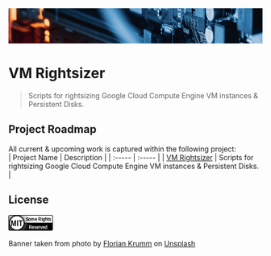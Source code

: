 <div align="center">
    <img src="https://github.com/benweston/vm-rightsizer/blob/main/assets/banner-image.png" alt="Computer Motherboard" width="900" height="70" />
</div>

# VM Rightsizer

<div align="left">

> Scripts for rightsizing Google Cloud Compute Engine VM instances &amp; Persistent Disks.

</div>

## Project Roadmap

<div align="left">

All current & upcoming work is captured within the following project:   
| Project Name | Description |
| :----- | :----- |
| [VM Rightsizer](https://github.com/users/benweston/projects/4/views/1) | Scripts for rightsizing Google Cloud Compute Engine VM instances & Persistent Disks. |

</div>

## License

<div align="left">
    <p align="left">
        <a href="https://github.com/benweston/vm-rightsizer/blob/main/LICENSE">
            <img src="https://github.com/benweston/vm-rightsizer/blob/main/assets/license-icon-mit.png" width="88" height="31" alt="license-icon-mit" />
        </a>
    </p>
</div>

<div align="left">
    Banner taken from photo by <a href="https://unsplash.com/@floriankrumm?utm_content=creditCopyText&utm_medium=referral&utm_source=unsplash">Florian Krumm</a> on
    <a href="https://unsplash.com/photos/a-close-up-of-a-computer-motherboard-with-wires-yLDabpoCL3s?utm_content=creditCopyText&utm_medium=referral&utm_source=unsplash">Unsplash</a>
</div>
